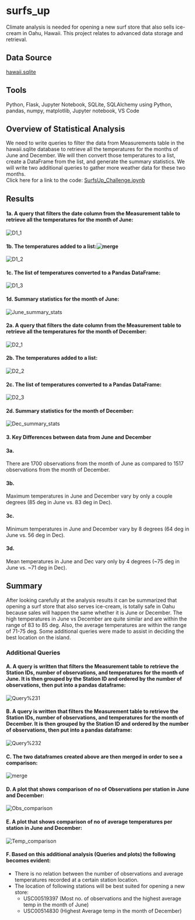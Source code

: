 # surfs_up
Climate analysis is needed for opening a new surf store that also sells ice-cream in Oahu, Hawaii. This project relates to advanced data storage and retrieval.
## Data Source
[hawaii.sqlite](https://github.com/rmat112/surfs_up/blob/main/hawaii.sqlite)
## Tools
Python, Flask, Jupyter Notebook, SQLite, SQLAlchemy
using Python, pandas, numpy, matplotlib, Jupyter notebook, VS Code
## Overview of Statistical Analysis
We need to write queries to filter the data from Measurements table in the hawaii.sqlite database to retrieve all the temperatures for the months of June and December. We will then convert those temperatures to a list, create a DataFrame from the list, and generate the summary statistics. We will write two additional queries to gather more weather data for these two months.<br/>
Click here for a link to the code: [SurfsUp_Challenge.ipynb](https://github.com/rmat112/surfs_up/blob/main/SurfsUp_Challenge.ipynb)

## Results
#### 1a. A query that filters the date column from the Measurement table to retrieve all the temperatures for the month of June:
![D1_1](https://github.com/rmat112/surfs_up/blob/main/Resources/D1_1.png)
#### 1b. The temperatures added to a list:![merge](https://user-images.githubusercontent.com/92052842/146614984-7164ed0e-d26b-4aa2-b60a-adabc4c4e8e3.png)

![D1_2](https://github.com/rmat112/surfs_up/blob/main/Resources/D1_2.png)
#### 1c. The list of temperatures converted to a Pandas DataFrame:
![D1_3](https://github.com/rmat112/surfs_up/blob/main/Resources/D1_3.png)
#### 1d. Summary statistics for the month of June:
![June_summary_stats](https://github.com/rmat112/surfs_up/blob/main/Resources/June_summary_stats.png)

#### 2a. A query that filters the date column from the Measurement table to retrieve all the temperatures for the month of December:
![D2_1](https://github.com/rmat112/surfs_up/blob/main/Resources/D2_1.png)
#### 2b. The temperatures added to a list:
![D2_2](https://github.com/rmat112/surfs_up/blob/main/Resources/D2_2.png)
#### 2c. The list of temperatures converted to a Pandas DataFrame:
![D2_3](https://github.com/rmat112/surfs_up/blob/main/Resources/D2_3.png)
#### 2d. Summary statistics for the month of December:
![Dec_summary_stats](https://github.com/rmat112/surfs_up/blob/main/Resources/Dec_summary_stats.png)

#### 3. Key Differences between data from June and December
#### 3a. <br/>
There are 1700 observations from the month of June as compared to 1517 observations from the month of December.<br/>
#### 3b. <br/>
Maximum temperatures in June and December vary by only a couple degrees (85 deg in June vs. 83 deg in Dec).<br/>
#### 3c. <br/>
Minimum temperatures in June and December vary by 8 degrees (64 deg in June vs. 56 deg in Dec).<br/>
#### 3d. <br/>
Mean temperatures in June and Dec vary only by 4 degrees (~75 deg in June vs. ~71 deg in Dec).<br/>

## Summary
After looking carefully at the analysis results it can be summarized that opening a surf store that also serves ice-cream, is totally safe in Oahu because sales will happen the same whether it is June or December. The high temperatures in June vs December are quite similar and are within the range of 83 to 85 deg. Also, the average temperatures are within the range of 71-75 deg. Some additional queries were made to assist in deciding the best location on the island.

### Additional Queries
#### A.  A query is written that filters the Measurement table to retrieve the Station IDs, number of observations, and temperatures for the month of June. It is then grouped by the Station ID and ordered by the number of observations, then put into a pandas dataframe:

![Query%231](https://github.com/rmat112/surfs_up/blob/main/Resources/Query%231.png)

#### B.  A query is written that filters the Measurement table to retrieve the Station IDs, number of observations, and temperatures for the month of December. It is then grouped by the Station ID and ordered by the number of observations, then put into a pandas dataframe:

![Query%232](https://github.com/rmat112/surfs_up/blob/main/Resources/Query%232.png)

#### C. The two dataframes created above are then merged in order to see a comparison:

![merge](https://github.com/rmat112/surfs_up/blob/main/Resources/merge.png)

#### D. A plot that shows comparison of no of Observations per station in June and December:

![Obs_comparison](https://github.com/rmat112/surfs_up/blob/main/Resources/Obs_comparison.png)

#### E. A plot that shows comparison of no of average temperatures per station in June and December:

![Temp_comparison](https://github.com/rmat112/surfs_up/blob/main/Resources/Temp_comparison.png)

#### F. Based on this additional analysis (Queries and plots) the following becomes evident: 
- There is no relation between the number of observations and average temperatures recorded at a certain station location.
- The location of following stations will be best suited for opening a new store:
  - USC00519397 (Most no. of observations and the highest average temp in the month of June)
  - USC00514830 (Highest Average temp in the month of December)
